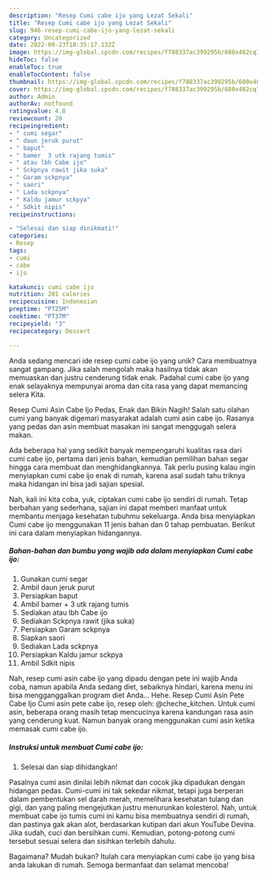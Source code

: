 ```yaml
---
description: "Resep Cumi cabe ijo yang Lezat Sekali"
title: "Resep Cumi cabe ijo yang Lezat Sekali"
slug: 946-resep-cumi-cabe-ijo-yang-lezat-sekali
category: Uncategorized
date: 2022-09-23T18:35:17.132Z
image: https://img-global.cpcdn.com/recipes/f788337ac399295b/680x482cq70/cumi-cabe-ijo-foto-resep-utama.jpg
hideToc: false
enableToc: true
enableTocContent: false
thumbnail: https://img-global.cpcdn.com/recipes/f788337ac399295b/680x482cq70/cumi-cabe-ijo-foto-resep-utama.jpg
cover: https://img-global.cpcdn.com/recipes/f788337ac399295b/680x482cq70/cumi-cabe-ijo-foto-resep-utama.jpg
author: Admin
authorAv: notfound
ratingvalue: 4.8
reviewcount: 20
recipeingredient:
- " cumi segar"
- " daun jeruk purut"
- " baput"
- " bamer  3 utk rajang tumis"
- " atau lbh Cabe ijo"
- " Sckpnya rawit jika suka"
- " Garam sckpnya"
- " saori"
- " Lada sckpnya"
- " Kaldu jamur sckpya"
- " Sdkit nipis"
recipeinstructions:

- "Selesai dan siap dinikmati!"
categories:
- Resep
tags:
- cumi
- cabe
- ijo

katakunci: cumi cabe ijo 
nutrition: 201 calories
recipecuisine: Indonesian
preptime: "PT25M"
cooktime: "PT37M"
recipeyield: "3"
recipecategory: Dessert

---
```





Anda sedang mencari ide resep cumi cabe ijo yang unik? Cara membuatnya sangat gampang. Jika salah mengolah maka hasilnya tidak akan memuaskan dan justru cenderung tidak enak. Padahal cumi cabe ijo yang enak selayaknya mempunyai aroma dan cita rasa yang dapat memancing selera Kita.





Resep Cumi Asin Cabe Ijo Pedas, Enak dan Bikin Nagih! Salah satu olahan cumi yang banyak digemari masyarakat adalah cumi asin cabe ijo. Rasanya yang pedas dan asin membuat masakan ini sangat menggugah selera makan.

Ada beberapa hal yang sedikit banyak mempengaruhi kualitas rasa dari cumi cabe ijo, pertama dari jenis bahan, kemudian pemilihan bahan segar hingga cara membuat dan menghidangkannya. Tak perlu pusing kalau ingin menyiapkan cumi cabe ijo enak di rumah, karena asal sudah tahu triknya maka hidangan ini bisa jadi sajian spesial.






Nah, kali ini kita coba, yuk, ciptakan cumi cabe ijo sendiri di rumah. Tetap berbahan yang sederhana, sajian ini dapat memberi manfaat untuk membantu menjaga kesehatan tubuhmu sekeluarga. Anda bisa menyiapkan Cumi cabe ijo menggunakan 11 jenis bahan dan 0 tahap pembuatan. Berikut ini cara dalam menyiapkan hidangannya.

<!--inarticleads1-->

##### Bahan-bahan dan bumbu yang wajib ada dalam menyiapkan Cumi cabe ijo:

1. Gunakan  cumi segar
1. Ambil  daun jeruk purut
1. Persiapkan  baput
1. Ambil  bamer + 3 utk rajang tumis
1. Sediakan  atau lbh Cabe ijo
1. Sediakan  Sckpnya rawit (jika suka)
1. Persiapkan  Garam sckpnya
1. Siapkan  saori
1. Sediakan  Lada sckpnya
1. Persiapkan  Kaldu jamur sckpya
1. Ambil  Sdkit nipis


Nah, resep cumi asin cabe ijo yang dipadu dengan pete ini wajib Anda coba, namun apabila Anda sedang diet, sebaiknya hindari, karena menu ini bisa mengganggalkan program diet Anda… Hehe. Resep Cumi Asin Pete Cabe Ijo Cumi asin pete cabe ijo, resep oleh: @cheche_kitchen. Untuk cumi asin, beberapa orang masih tetap mencucinya karena kandungan rasa asin yang cenderung kuat. Namun banyak orang menggunakan cumi asin ketika memasak cumi cabe ijo. 

<!--inarticleads2-->

##### Instruksi untuk membuat Cumi cabe ijo:


1. Selesai dan siap dihidangkan!

Pasalnya cumi asin dinilai lebih nikmat dan cocok jika dipadukan dengan hidangan pedas. Cumi-cumi ini tak sekedar nikmat, tetapi juga berperan dalam pembentukan sel darah merah, memelihara kesehatan tulang dan gigi, dan yang paling mengejutkan justru menurunkan kolesterol. Nah, untuk membuat cabe ijo tumis cumi ini kamu bisa membuatnya sendiri di rumah, dan pastinya gak akan alot, berdasarkan kutipan dari akun YouTube Devina. Jika sudah, cuci dan bersihkan cumi. Kemudian, potong-potong cumi tersebut sesuai selera dan sisihkan terlebih dahulu. 

Bagaimana? Mudah bukan? Itulah cara menyiapkan cumi cabe ijo yang bisa anda lakukan di rumah. Semoga bermanfaat dan selamat mencoba!
